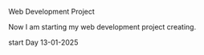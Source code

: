 Web Development Project

Now I am starting my web development project creating.

start Day 13-01-2025


